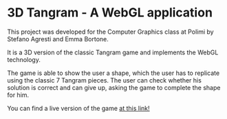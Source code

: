 # 3D Tangram - A WebGL application

This project was developed for the Computer Graphics class at Polimi by Stefano Agresti and Emma Bortone.

It is a 3D version of the classic Tangram game and implements the WebGL technology. 

The game is able to show the user a shape, which the user has to replicate using the classic 7 Tangram pieces. The user can check whether his solution is correct and can give up, asking the game to complete the shape for him.

You can find a live version of the game [at this link!](http://steflyx.com/3DTangram/3DTangram.html)
